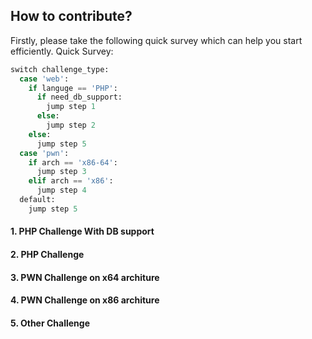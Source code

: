 ## How to contribute?

Firstly, please take the following quick survey which can help you start efficiently.
Quick Survey:
```python
switch challenge_type:
  case 'web':
    if languge == 'PHP':
      if need_db_support:
        jump step 1
      else:
        jump step 2
    else:
      jump step 5
  case 'pwn':
    if arch == 'x86-64':
      jump step 3
    elif arch == 'x86':
      jump step 4
  default:
    jump step 5
```

#### 1. PHP Challenge With DB support
#### 2. PHP Challenge
#### 3. PWN Challenge on x64 architure
#### 4. PWN Challenge on x86 architure
#### 5. Other Challenge
